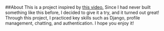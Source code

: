 ##About
This is a project inspired by <a href="https://www.youtube.com/watch?v=RELWFGJnKE0&list=LL&index=6&t=86s">this video.<a>
Since I had never built something like this before, I decided to give it a try, and it turned out great!
Through this project, I practiced key skills such as Django, profile management, chatting, and authentication. I hope you enjoy it! 
